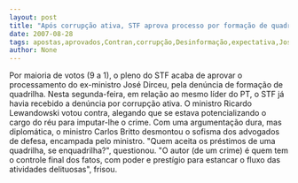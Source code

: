 ```yaml
---
layout: post
title: "Após corrupção ativa, STF aprova processo por formação de quadrilha contra José Dirceu"
date: 2007-08-28
tags: apostas,aprovados,Contran,corrupção,Desinformação,expectativa,José Dirceu,processo,quadrilha
author: None
---
```

Por maioria de votos (9 a 1), o pleno do STF acaba de aprovar o processamento do ex-ministro Jos&eacute; Dirceu, pela den&uacute;ncia de forma&ccedil;&atilde;o de quadrilha. Nesta segunda-feira, em rela&ccedil;&atilde;o ao mesmo l&iacute;der do PT, o STF j&aacute; havia recebido a den&uacute;ncia por corrup&ccedil;&atilde;o ativa.
O ministro Ricardo Lewandowski votou contra, alegando que se estava potencializando o cargo do r&eacute;u para imputar-lhe o crime.
Com uma argumenta&ccedil;&atilde;o dura, mas diplom&aacute;tica, o ministro Carlos Britto desmontou o sofisma dos advogados de defesa, encampada pelo ministro.
&quot;Quem aceita os pr&eacute;stimos de uma quadrilha, se enquadrilha?&quot;, questionou. &quot;O autor (de um crime) &eacute; quem tem o controle final dos fatos, com poder e prest&iacute;gio para estancar o fluxo das atividades delituosas&quot;, frisou.
&nbsp;
&nbsp; 